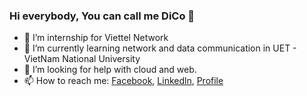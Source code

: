 ### Hi everybody, You can call me DiCo 👋
- 🔭 I’m internship for Viettel Network
- 🌱 I’m currently learning network and data communication in UET - VietNam National University
- 🤔 I’m looking for help with cloud and web.
- 📫 How to reach me: [Facebook](https://www.facebook.com/dinhcong2k/), [Linkedln](https://www.linkedin.com/in/dico2k/), [Profile](https://daodinhcong2000.github.io/)

<!--
**daodinhcong2000/daodinhcong2000** is a ✨ _special_ ✨ repository because its `README.md` (this file) appears on your GitHub profile.

Here are some ideas to get you started:

- 🔭 I’m currently working on ...
- 🌱 I’m currently learning ...
- 👯 I’m looking to collaborate on ...
- 🤔 I’m looking for help with ...
- 💬 Ask me about ...
- 📫 How to reach me: ...
- 😄 Pronouns: ...
- ⚡ Fun fact: ...
-->
